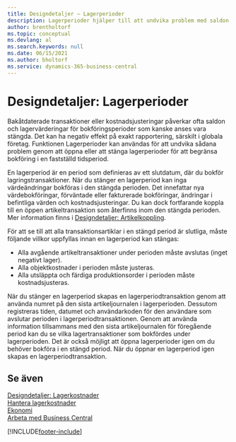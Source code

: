 ```yaml
---
title: Designdetaljer – Lagerperioder
description: Lagerperioder hjälper till att undvika problem med saldon och lagervärderingar genom att öppna eller att stänga lagerperioder för att begränsa bokföring i en fastställd tidsperiod.
author: brentholtorf
ms.topic: conceptual
ms.devlang: al
ms.search.keywords: null
ms.date: 06/15/2021
ms.author: bholtorf
ms.service: dynamics-365-business-central
---
```

# Designdetaljer: Lagerperioder
Bakåtdaterade transaktioner eller kostnadsjusteringar påverkar ofta saldon och lagervärderingar för bokföringsperioder som kanske anses vara stängda. Det kan ha negativ effekt på exakt rapportering, särskilt i globala företag. Funktionen Lagerperioder kan användas för att undvika sådana problem genom att öppna eller att stänga lagerperioder för att begränsa bokföring i en fastställd tidsperiod.  

 En lagerperiod är en period som definieras av ett slutdatum, där du bokför lagringstransaktioner. När du stänger en lagerperiod kan inga värdeändringar bokföras i den stängda perioden. Det innefattar nya värdebokföringar, förväntade eller fakturerade bokföringar, ändringar i befintliga värden och kostnadsjusteringar. Du kan dock fortfarande koppla till en öppen artikeltransaktion som återfinns inom den stängda perioden. Mer information finns i [Designdetaljer: Artikelkoppling](design-details-item-application.md).  

 För att se till att alla transaktionsartiklar i en stängd period är slutliga, måste följande villkor uppfyllas innan en lagerperiod kan stängas:  

-   Alla avgående artikeltransaktioner under perioden måste avslutas (inget negativt lager).  
-   Alla objektkostnader i perioden måste justeras.  
-   Alla utsläppta och färdiga produktionsorder i perioden måste kostnadsjusteras.  

 När du stänger en lagerperiod skapas en lagerperiodtransaktion genom att använda numret på den sista artikeljournalen i lagerperioden. Dessutom registreras tiden, datumet och användarkoden för den användare som avslutar perioden i lagerperiodtransaktionen. Genom att använda information tillsammans med den sista artikeljournalen för föregående period kan du se vilka lagertransaktioner som bokfördes under lagerperioden. Det är också möjligt att öppna lagerperioder igen om du behöver bokföra i en stängd period. När du öppnar en lagerperiod igen skapas en lagerperiodtransaktion.  

## Se även

[Designdetaljer: Lagerkostnader](design-details-inventory-costing.md)  
[Hantera lagerkostnader](finance-manage-inventory-costs.md)  
[Ekonomi](finance.md)  
[Arbeta med Business Central](ui-work-product.md)  


[!INCLUDE[footer-include](includes/footer-banner.md)]